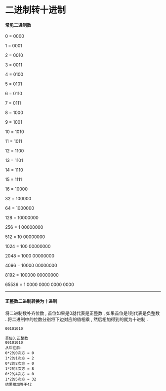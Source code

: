 # 二进制转十进制

#### 常见二进制数

0 = 0000

1 = 0001

2 = 0010

3 = 0011

4 = 0100

5 = 0101

6 = 0110

7 = 0111

8 = 1000

9 = 1001

10 = 1010

11 = 1011

12 = 1100

13 = 1101

14 = 1110

15 = 1111

16 = 10000

32 = 100000

64 = 1000000

128 = 10000000

256 = 1 00000000

512 = 10 00000000

1024 = 100 00000000

2048 = 1000 00000000

4096 = 10000 00000000

8192 = 100000 00000000

65536 = 1 0000 0000 0000 0000

---

#### 正整数二进制转换为十进制

将二进制数补齐位数 , 首位如果是0就代表是正整数 , 如果首位是1则代表是负整数 . 将二进制中的位数分别将下边对应的值相乘 , 然后相加得到的就为十进制 .

```
00101010

首位0,正整数
00101010
从后往前:
0*2的0次方 = 0
1*2的1次方 = 2
0*2的2次方 = 0
1*2的3次方 = 8
0*2的4次方 = 0
1*2的5次方 = 32
结果相加等于42
```



